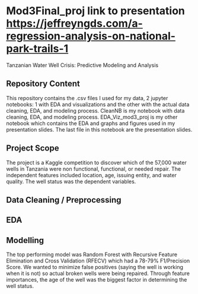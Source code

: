 # Mod3Final_proj link to presentation https://jeffreyngds.com/a-regression-analysis-on-national-park-trails-1
Tanzanian Water Well Crisis: Predictive Modeling and Analysis

## Repository Content
This repository contains the .csv files I used for my data, 2 jupyter notebooks: 1 with EDA and visualizations and the other with the actual data cleaning, EDA, and modeling process. CleanNB is my notebook with data cleaning, EDA, and modeling process. EDA_Viz_mod3_proj is my other notebook which contains the EDA and graphs and figures used in my presentation slides. The last file in this notebook are the presentation slides.

## Project Scope
The project is a Kaggle competition to discover which of the 57,000 water wells in Tanzania were non functional, functional, or needed repair. The independent features included location, age, issuing entity, and water quality. The well status was the dependent variables. 

## Data Cleaning / Preprocessing

## EDA


## Modelling
The top performing model was Random Forest with Recursive Feature Elimination and Cross Validation (RFECV) which had a 78-79% F1/Precision Score. We wanted to minimize false positives (saying the well is working when it is not) so actual broken wells were being repaired. Through feature importances, the age of the well was the biggest factor in determining the well status. 
